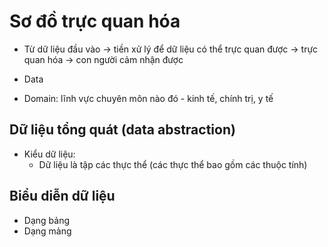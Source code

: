 # Sơ đồ trực quan hóa
- Từ dữ liệu đầu vào -> tiền xử lý để dữ liệu có thể trực quan được -> trực quan hóa -> con người cảm nhận được

- Data

- Domain: lĩnh vực chuyên môn nào đó - kinh tế, chính trị, y tế

## Dữ liệu tổng quát (data abstraction)

- Kiểu dữ liệu:
    - Dữ liệu là tập các thực thể (các thực thể bao gồm các thuộc tính)
## Biểu diễn dữ liệu
- Dạng bảng
- Dạng mảng
